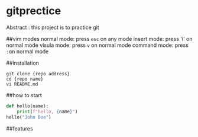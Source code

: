 # gitprectice

Abstract : this project is to practice git

##vim modes
normal mode: press `esc` on any mode
insert mode: press 'i' on normal mode
visula mode: press `v` on normal mode
command mode: press `:`on normal mode

##installation
```shell
git clone {repo address}
cd {repo name}
vi README.md
```

##how to start
```python
def hello(name):
	print(f"hello, {name}")
hello("John Doe")

```
##features
